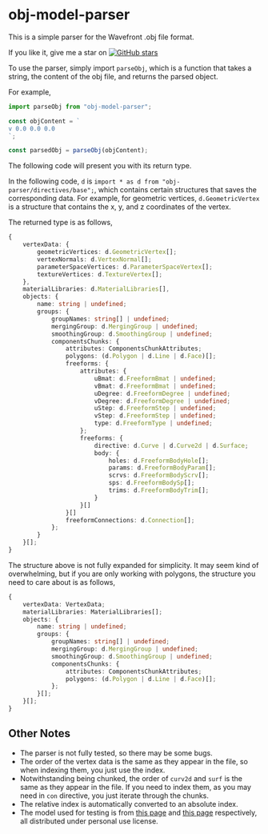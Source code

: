 # obj-model-parser

This is a simple parser for the Wavefront .obj file format.

If you like it, give me a star on [![GitHub stars](https://img.shields.io/github/stars/finger-bone/obj-model-parser.svg?style=social&label=Star&maxAge=2592000)](https://github.com/finger-bone/obj-model-parser)

To use the parser, simply import `parseObj`, which is a function that takes a string, the content of the obj file, and returns the parsed object.

For example,

```typescript
import parseObj from "obj-model-parser";

const objContent = `
v 0.0 0.0 0.0
`;

const parsedObj = parseObj(objContent);
```

The following code will present you with its return type.

In the following code, `d` is `import * as d from "obj-parser/directives/base";`, which contains certain structures that saves the corresponding data. For example, for geometric vertices, `d.GeometricVertex` is a structure that contains the x, y, and z coordinates of the vertex.

The returned type is as follows,

```typescript
{
    vertexData: {
        geometricVertices: d.GeometricVertex[];
        vertexNormals: d.VertexNormal[];
        parameterSpaceVertices: d.ParameterSpaceVertex[];
        textureVertices: d.TextureVertex[];
    },
    materialLibraries: d.MaterialLibraries[],
    objects: {
        name: string | undefined;
        groups: {
            groupNames: string[] | undefined;
            mergingGroup: d.MergingGroup | undefined;
            smoothingGroup: d.SmoothingGroup | undefined;
            componentsChunks: {
                attributes: ComponentsChunkAttributes;
                polygons: (d.Polygon | d.Line | d.Face)[];
                freeforms: {
                    attributes: {
                        uBmat: d.FreeformBmat | undefined;
                        vBmat: d.FreeformBmat | undefined;
                        uDegree: d.FreeformDegree | undefined;
                        vDegree: d.FreeformDegree | undefined;
                        uStep: d.FreeformStep | undefined;
                        vStep: d.FreeformStep | undefined;
                        type: d.FreeformType | undefined;
                    };
                    freeforms: {
                        directive: d.Curve | d.Curve2d | d.Surface;
                        body: {
                            holes: d.FreeformBodyHole[];
                            params: d.FreeformBodyParam[];
                            scrvs: d.FreeformBodyScrv[];
                            sps: d.FreeformBodySp[];
                            trims: d.FreeformBodyTrim[];
                        }
                    }[]
                }[]
                freeformConnections: d.Connection[];
            };
        }
    }[];
}
```

The structure above is not fully expanded for simplicity. It may seem kind of overwhelming, but if you are only working with polygons, the structure you need to care about is as follows,

```typescript
{
    vertexData: VertexData;
    materialLibraries: MaterialLibraries[];
    objects: {
        name: string | undefined;
        groups: {
            groupNames: string[] | undefined;
            mergingGroup: d.MergingGroup | undefined;
            smoothingGroup: d.SmoothingGroup | undefined;
            componentsChunks: {
                attributes: ComponentsChunkAttributes;
                polygons: (d.Polygon | d.Line | d.Face)[];
            };
        }[];
    }[];
}
```

## Other Notes

- The parser is not fully tested, so there may be some bugs.
- The order of the vertex data is the same as they appear in the file, so when indexing them, you just use the index.
- Notwithstanding being chunked, the order of `curv2d` and `surf` is the same as they appear in the file. If you need to index them, as you may need in `con` directive, you just iterate through the chunks.
- The relative index is automatically converted to an absolute index.
- The model used for testing is from [this page](https://free3d.com/3d-model/realistic-tree-pack-3-trees-95419.html) and [this page](https://free3d.com/3d-model/bird-v1--875504.html) respectively, all distributed under personal use license.
